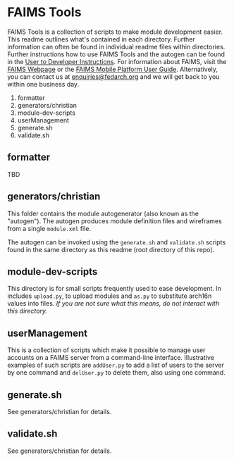 # FAIMS Tools

FAIMS Tools is a collection of scripts to make module development easier. This readme outlines what's contained in each directory. Further information can often be found in individual readme files within directories. 
Further instructions how to use FAIMS Tools and the autogen can be found in the [User to Developer Instructions](https://github.com/FAIMS/UserToDev/blob/master/UserToDev.pdf). For information about FAIMS, visit the [FAIMS Webpage](https://www.fedarch.org/) or the [FAIMS Mobile Platform User Guide](https://faimsproject.atlassian.net/wiki/spaces/MobileUser/pages/4784159/Introduction).
Alternatively, you can contact us at enquiries@fedarch.org and we will get back to you within one business day.

1. formatter	
2. generators/christian	
3. module-dev-scripts	
4. userManagement
5. generate.sh	
6. validate.sh


## formatter 
TBD


## generators/christian

This folder contains the module autogenerator (also known as the "autogen"). The autogen produces
module definition files and wireframes from a single `module.xml` file.

The autogen can be invoked using the `generate.sh` and `validate.sh` scripts
found in the same directory as this readme (root directory of this repo).

## module-dev-scripts

This directory is for small scripts frequently used to ease development. In
includes `upload.py`, to upload modules and `as.py` to substitute arch16n values
into files. *If you are not sure what this means, do not interact with this directory.*

## userManagement

This is a collection of scripts which make it possible to manage user accounts
on a FAIMS server from a command-line interface. Illustrative examples of such
scripts are `addUser.py` to add a list of users to the server by one command and `delUser.py` to delete them, also using one command.

## generate.sh	
See generators/christian for details.

## validate.sh
See generators/christian for details.
